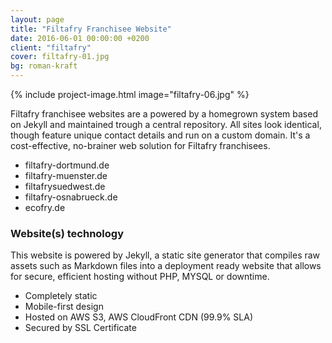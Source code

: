 ```yaml
---
layout: page
title: "Filtafry Franchisee Website"
date: 2016-06-01 00:00:00 +0200
client: "filtafry"
cover: filtafry-01.jpg
bg: roman-kraft
---
```


{% include project-image.html image="filtafry-06.jpg" %}

Filtafry franchisee websites are a powered by a homegrown system based on Jekyll and maintained trough a central repository. All sites look identical, though feature unique contact details and run on a custom domain. It's a cost-effective, no-brainer web solution for Filtafry franchisees.

- filtafry-dortmund.de
- filtafry-muenster.de
- filtafrysuedwest.de
- filtafry-osnabrueck.de
- ecofry.de

### Website(s) technology

This website is powered by Jekyll, a static site generator that compiles raw assets such as Markdown files into a deployment ready website that allows for secure, efficient hosting without PHP, MYSQL or downtime.

- Completely static
- Mobile-first design
- Hosted on AWS S3, AWS CloudFront CDN (99.9% SLA)
- Secured by SSL Certificate
